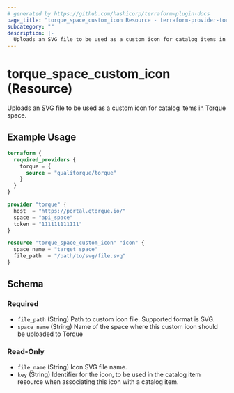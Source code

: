 ```yaml
---
# generated by https://github.com/hashicorp/terraform-plugin-docs
page_title: "torque_space_custom_icon Resource - terraform-provider-torque"
subcategory: ""
description: |-
  Uploads an SVG file to be used as a custom icon for catalog items in Torque space.
---
```


# torque_space_custom_icon (Resource)

Uploads an SVG file to be used as a custom icon for catalog items in Torque space.

## Example Usage

```terraform
terraform {
  required_providers {
    torque = {
      source = "qualitorque/torque"
    }
  }
}

provider "torque" {
  host  = "https://portal.qtorque.io/"
  space = "api_space"
  token = "111111111111"
}

resource "torque_space_custom_icon" "icon" {
  space_name = "target_space"
  file_path  = "/path/to/svg/file.svg"
}
```

<!-- schema generated by tfplugindocs -->
## Schema

### Required

- `file_path` (String) Path to custom icon file. Supported format is SVG.
- `space_name` (String) Name of the space where this custom icon should be uploaded to Torque

### Read-Only

- `file_name` (String) Icon SVG file name.
- `key` (String) Identifier for the icon, to be used in the catalog item resource when associating this icon with a catalog item.
